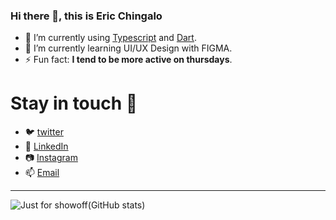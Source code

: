  ### Hi there 👋, this is Eric Chingalo
- 🔭 I’m currently using [Typescript](https://www.typescriptlang.org/) and [Dart](https://dart.dev/).
- 🌱 I’m currently learning UI/UX Design with FIGMA.
- ⚡ Fun fact: <strong>I tend to be more active on thursdays</strong>.

# Stay in touch 💬
- 🐦 [twitter](https://twitter.com/ericchingalo)
- 👔 [LinkedIn](https://www.linkedin.com/in/eric-chingalo-711630185/)
- 📷 [Instagram](https://www.instagram.com/ericchingalo/)
- 📫 [Email](mailto:echingalo@gmail.com)

<hr>

![Just for showoff(GitHub stats)](https://github-readme-stats.vercel.app/api?username=ericchingalo&show_icons=true&count_private=true&hide_rank=false)



